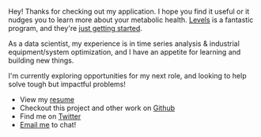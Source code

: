 Hey! Thanks for checking out my application. 
I hope you find it useful or it nudges you to learn more about your metabolic health.
[Levels](https://www.levelshealth.com/signup) is a fantastic program,
and they're [just getting started](https://www.levelshealth.com/blog/levels-raises-12m-investment-round-improve-metabolic-health-wearables).

As a data scientist, 
my experience is in time series analysis & industrial equipment/system optimization,
and I have an appetite for learning and building new things.

I'm currently exploring opportunities for my next role, 
and looking to help solve tough but impactful problems!

- View my [resume](https://docs.google.com/document/d/1_a9wrZdrGWLrfasOR_PXB7je2db_77WRkrp0p4LvyC8/edit?usp=sharing)
- Checkout this project and other work on [Github](https://github.com/jbpauly/glucose-sleep-analysis)
- Find me on [Twitter](https://twitter.com/j_b_pauly)
- [Email me](mailto:joseph.b.pauly@gmail.com) to chat!
